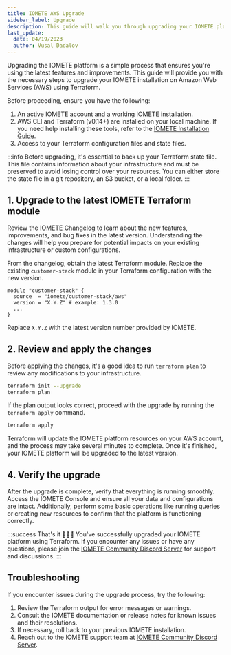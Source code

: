 ```yaml
---
title: IOMETE AWS Upgrade
sidebar_label: Upgrade
description: This guide will walk you through upgrading your IOMETE platform using Terraform on Amazon Web Services (AWS).
last_update:
  date: 04/19/2023
  author: Vusal Dadalov
---
```


Upgrading the IOMETE platform is a simple process that ensures you're using the latest features and improvements. This guide will provide you with the necessary steps to upgrade your IOMETE installation on Amazon Web Services (AWS) using Terraform.

Before proceeding, ensure you have the following:

1.  An active IOMETE account and a working IOMETE installation.
2.  AWS CLI and Terraform (v0.14+) are installed on your local machine. If you need help installing these tools, refer to the [IOMETE Installation Guide](install).
3.  Access to your Terraform configuration files and state files.

:::info
Before upgrading, it's essential to back up your Terraform state file.
This file contains information about your infrastructure and must be preserved to avoid losing control over your resources.
You can either store the state file in a git repository, an S3 bucket, or a local folder.
:::

## 1. Upgrade to the latest IOMETE Terraform module

Review the [IOMETE Changelog](changelog) to learn about the new features, improvements, and bug fixes in the latest version. Understanding the changes will help you prepare for potential impacts on your existing infrastructure or custom configurations.

From the changelog, obtain the latest Terraform module. Replace the existing `customer-stack` module in your Terraform configuration with the new version.

```hcl
module "customer-stack" {
  source  = "iomete/customer-stack/aws"
  version = "X.Y.Z" # example: 1.3.0
  ...
}
```

Replace `X.Y.Z` with the latest version number provided by IOMETE.

## 2. Review and apply the changes

Before applying the changes, it's a good idea to run `terraform plan` to review any modifications to your infrastructure.

```bash
terraform init --upgrade
terraform plan
```

If the plan output looks correct, proceed with the upgrade by running the `terraform apply` command.

```bash
terraform apply
```

Terraform will update the IOMETE platform resources on your AWS account, and the process may take several minutes to complete.
Once it's finished, your IOMETE platform will be upgraded to the latest version.

## 4. Verify the upgrade

After the upgrade is complete, verify that everything is running smoothly. Access the IOMETE Console and ensure all your data and configurations are intact. Additionally, perform some basic operations like running queries or creating new resources to confirm that the platform is functioning correctly.

:::success That's it 🎉🎉🎉
You've successfully upgraded your IOMETE platform using Terraform. If you encounter any issues or have any questions, please join the [IOMETE Community Discord Server](https://discord.gg/26GeyJx3Ut) for support and discussions.
:::

## Troubleshooting

If you encounter issues during the upgrade process, try the following:

1.  Review the Terraform output for error messages or warnings.
2.  Consult the IOMETE documentation or release notes for known issues and their resolutions.
3.  If necessary, roll back to your previous IOMETE installation.
4.  Reach out to the IOMETE support team at [IOMETE Community Discord Server](https://discord.gg/26GeyJx3Ut).
